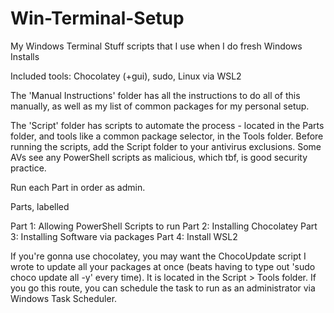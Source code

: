 # Win-Terminal-Setup
My Windows Terminal Stuff scripts that I use when I do fresh Windows Installs

Included tools: Chocolatey (+gui), sudo, Linux via WSL2

The 'Manual Instructions' folder has all the instructions to do all of this manually, as well as my list of common packages for my personal setup.

The 'Script' folder has scripts to automate the process - located in the Parts folder, and tools like a common package selector, in the Tools folder.
Before running the scripts, add the Script folder to your antivirus exclusions. Some AVs see any PowerShell scripts as malicious, which tbf, is good security practice.

Run each Part in order as admin.

Parts, labelled

Part 1: Allowing PowerShell Scripts to run
Part 2: Installing Chocolatey
Part 3: Installing Software via packages
Part 4: Install WSL2

If you're gonna use chocolatey, you may want the ChocoUpdate script I wrote to update all your packages at once (beats having to type out 'sudo choco update all -y' every time).
It is located in the Script > Tools folder.
If you go this route, you can schedule the task to run as an administrator via Windows Task Scheduler.
